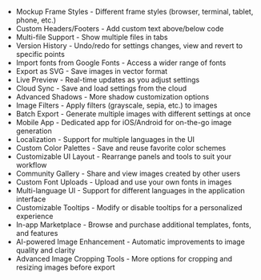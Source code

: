 - Mockup Frame Styles - Different frame styles (browser, terminal, tablet, phone, etc.)
- Custom Headers/Footers - Add custom text above/below code
- Multi-file Support - Show multiple files in tabs
- Version History - Undo/redo for settings changes, view and revert to specific points
- Import fonts from Google Fonts - Access a wider range of fonts
- Export as SVG - Save images in vector format
- Live Preview - Real-time updates as you adjust settings
- Cloud Sync - Save and load settings from the cloud
- Advanced Shadows - More shadow customization options
- Image Filters - Apply filters (grayscale, sepia, etc.) to images
- Batch Export - Generate multiple images with different settings at once
- Mobile App - Dedicated app for iOS/Android for on-the-go image generation
- Localization - Support for multiple languages in the UI
- Custom Color Palettes - Save and reuse favorite color schemes
- Customizable UI Layout - Rearrange panels and tools to suit your workflow
- Community Gallery - Share and view images created by other users
- Custom Font Uploads - Upload and use your own fonts in images
- Multi-language UI - Support for different languages in the application interface
- Customizable Tooltips - Modify or disable tooltips for a personalized experience
- In-app Marketplace - Browse and purchase additional templates, fonts, and features
- AI-powered Image Enhancement - Automatic improvements to image quality and clarity
- Advanced Image Cropping Tools - More options for cropping and resizing images before export
